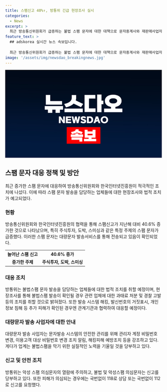 ```yaml
---
title: 스팸신고 40%↑, 방통위 긴급 현장조사 실시
categories:
  - News
excerpt: >
  최근 방송통신위원회가 급증하는 불법 스팸 문자에 대한 대책으로 문자중계사와 재판매사업자에 대한 현장조사를 실시하고 있다. 스팸신고가 크게 증가하면서 주식투자, 도박, 스미싱과 같은 내용의 불법스팸이 증가했으며, 이에 따라 방통위는 긴급 점검 및 조사를 실시하고 있다. 불법스팸 발송이 확인되면 법적 처분 및 경찰고발 등을 통해 대응하고 있으며, 관련 피해 예방조치를 위해 과학기술정보통신부 등과 협력하고 있다. 방통위는 대량문자 발송 사업자에 대해 안전한 관리를 당부하고, 불법스팸에 대한 고객 보호를 강조하고 있다.
feature_text: >
  ## adskorea 실시간 뉴스 속보입니다.

  최근 방송통신위원회가 급증하는 불법 스팸 문자에 대한 대책으로 문자중계사와 재판매사업자에 대한 현장조사를 실시하고 있다. 스팸신고가 크게 증가하면서 주식투자, 도박, 스미싱과 같은 내용의 불법스팸이 증가했으며, 이에 따라 방통위는 긴급 점검 및 조사를 실시하고 있다. 불법스팸 발송이 확인되면 법적 처분 및 경찰고발 등을 통해 대응하고 있으며, 관련 피해 예방조치를 위해 과학기술정보통신부 등과 협력하고 있다. 방통위는 대량문자 발송 사업자에 대해 안전한 관리를 당부하고, 불법스팸에 대한 고객 보호를 강조하고 있다.
image: '/assets/img/newsdao_breakingnews.jpg'
---
```


<p><img src="/assets/img/newsdao_breakingnews.jpg" alt="adskorea 속보" /></p>

<h2 data-ke-size="size26">스팸 문자 대응 정책 및 방안</h2>

<p data-ke-size="size16">최근 증가한 스팸 문자에 대응하여 방송통신위원회와 한국인터넷진흥원이 적극적인 조치에 나섰다. 이에 따라 스팸 문자 발송을 담당하는 업체들에 대한 현장조사와 법적 조치가 예고되었다.</p>

<h3>현황</h3>

<p data-ke-size="size16">방송통신위원회와 한국인터넷진흥원의 협력을 통해 스팸신고가 지난해 대비 40.6% 증가한 것으로 나타났으며, 특히 주식투자, 도박, 스미싱과 같은 특정 주제의 스팸 문자가 급증했다. 이러한 스팸 문자는 대량문자 발송서비스를 통해 전송되고 있음이 확인되었다.</p>

<table>
    <tr>
        <td style="text-align: center; height: 17px;"><b>늘어난 스팸 신고</b></td>
        <td style="text-align: center; height: 17px;"><b>40.6% 증가</b></td>
    </tr>
    <tr>
        <td style="text-align: center; height: 17px;"><b>증가한 주제</b></td>
        <td style="text-align: center; height: 17px;"><b>주식투자, 도박, 스미싱</b></td>
    </tr>
</table>

<h3>대응 조치</h3>

<p data-ke-size="size16">방통위는 불법스팸 문자 발송을 담당하는 업체들에 대한 법적 조치를 취할 예정이며, 현장조사를 통해 불법스팸 발송이 확인될 경우 관련 업체에 대한 과태료 처분 및 경찰 고발 등의 조치를 취할 것으로 밝혀졌다. 또한 발송 시스템 해킹, 발신번호의 거짓표시, 개인정보 침해 등 추가 피해가 확인된 경우엔 관계기관과 협력하여 대응할 예정이다.</p>

<h3>대량문자 발송 사업자에 대한 안내</h3>

<p data-ke-size="size16">대량문자 발송 사업자는 문자발송 시스템의 안전한 관리를 위해 관리자 계정 비밀번호 변경, 이용고객 대상 비밀번호 변경 조치 알림, 해킹피해 예방조치 등을 강조하고 있다. 게다가 업계는 불법스팸을 막기 위한 실질적인 노력을 기울일 것을 당부하고 있다.</p>

<h3>신고 및 안전 조치</h3>

<p data-ke-size="size16">방통위는 악성 스팸 의심문자의 열람에 주의하고, 불법 및 악성스팸 의심문자는 신고를 당부하고 있다. 또한 피해가 의심되는 경우에는 국번없이 118로 상담 또는 국번없이 112로 신고를 요청했다.</p>

<p data-ke-size="size16">&nbsp;</p>

